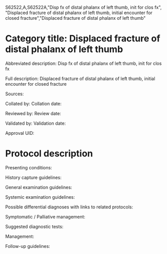 S62522,A,S62522A,"Disp fx of distal phalanx of left thumb, init for clos fx", "Displaced fracture of distal phalanx of left thumb, initial encounter for closed fracture","Displaced fracture of distal phalanx of left thumb"
# Category title: Displaced fracture of distal phalanx of left thumb

Abbreviated description: Disp fx of distal phalanx of left thumb, init for clos fx

Full description: Displaced fracture of distal phalanx of left thumb, initial encounter for closed fracture

Sources:

Collated by:
Collation date:

Reviewed by:
Review date:

Validated by:
Validation date:

Approval UID:

# Protocol description

Presenting conditions:

History capture guidelines:

General examination guidelines:

Systemic examination guidelines:

Possible differential diagnoses with links to related protocols:

Symptomatic / Palliative management:

Suggested diagnostic tests:

Management:

Follow-up guidelines:
